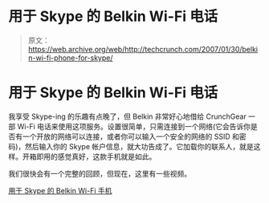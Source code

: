 # 用于 Skype 的 Belkin Wi-Fi 电话

> 原文：<https://web.archive.org/web/http://techcrunch.com/2007/01/30/belkin-wi-fi-phone-for-skype/>

# 用于 Skype 的 Belkin Wi-Fi 电话

我享受 Skype-ing 的乐趣有点晚了，但 Belkin 非常好心地借给 CrunchGear 一部 Wi-Fi 电话来使用这项服务。设置很简单，只需连接到一个网络(它会告诉你是否有一个开放的网络可以连接，或者你可以输入一个安全的网络的 SSID 和密码)，然后输入你的 Skype 帐户信息，就大功告成了。它加载你的联系人，就是这样。开箱即用的感觉真好，这款手机就是如此。

我们很快会有一个完整的回顾，但现在，这里有一些视频。

[用于 Skype 的 Belkin Wi-Fi 手机](https://web.archive.org/web/20210417131053/http://www.belkin.com/skype/howitworks/)